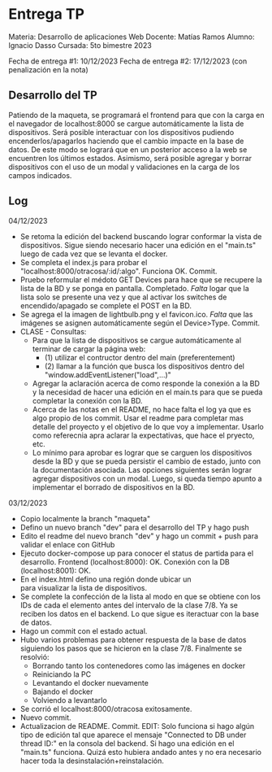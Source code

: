 # Entrega TP

Materia: Desarrollo de aplicaciones Web
Docente: Matías Ramos
Alumno: Ignacio Dasso
Cursada: 5to bimestre 2023

Fecha de entrega #1: 10/12/2023
Fecha de entrega #2: 17/12/2023 (con penalización en la nota)

## Desarrollo del TP
Patiendo de la maqueta, se programará el frontend para que con la carga en el navegador de localhost:8000 se cargue automáticamente la lista de dispositivos.
Será posible interactuar con los dispositivos pudiendo encenderlos/apagarlos haciendo que el cambio impacte en la base de datos. De este modo se logrará que en un posterior acceso a la web se encuentren los últimos estados.
Asimismo, será posible agregar y borrar dispositivos con el uso de un modal y validaciones en la carga de los campos indicados.

## Log
04/12/2023
- Se retoma la edición del backend buscando lograr conformar la vista de dispositivos. Sigue siendo necesario hacer una edición en el "main.ts" luego de cada vez que se levanta el docker.
- Se completa el index.js para probar el "localhost:8000/otracosa/:id/:algo". Funciona OK. Commit.
- Pruebo reformular el médoto GET Devices para hace que se recupere la lista de la BD y se ponga en pantalla. Completado. *Falta* logar que la lista solo se presente una vez y que al activar los switches de encendido/apagado se complete el POST en la BD.
- Se agrega el la imagen de lightbulb.png y el favicon.ico. *Falta* que las imágenes se asignen automáticamente según el Device>Type. Commit.
- CLASE - Consultas: 
    - Para que la lista de dispositivos se cargue automáticamente al terminar de cargar la página web:
        - (1) utilizar el contructor dentro del main (preferentement)
        - (2) llamar a la función que busca los dispositivos dentro del "window.addEventListener("load",...)"
    - Agregar la aclaración acerca de como responde la conexión a la BD y la necesidad de hacer una edición en el main.ts para que se pueda completar la conexión con la BD.
    - Acerca de las notas en el README, no hace falta el log ya que es algo propio de los commit. Usar el readme para completar mas detalle del proyecto y el objetivo de lo que voy a implementar. Usarlo como referecnia apra aclarar la expectativas, que hace el pryecto, etc.
    - Lo mínimo para aprobar es lograr que se carguen los dispositivos desde la BD y que se pueda persistir el cambio de estado, junto con la documentación asociada. Las opciones siguientes serán lograr agregar dispositivos con un modal. Luego, si queda tiempo apunto a implementar el borrado de dispositivos en la BD.

03/12/2023
- Copio localmente la branch "maqueta"
- Defino un nuevo branch "dev" para el desarrollo del TP y hago push
- Edito el readme del nuevo branch "dev" y hago un commit + push para validar el enlace con GitHub
- Ejecuto docker-compose up para conocer el status de partida para el desarrollo. Frontend (localhost:8000): OK. Conexión con la DB (localhost:8001): OK.
- En el index.html defino una región donde ubicar un <div> para visualizar la lista de dispositivos.
- Se complete la confección de la lista al modo en que se obtiene con los IDs de cada el elemento antes del intervalo de la clase 7/8. Ya se reciben los datos en el backend. Lo que sigue es iteractuar con la base de datos.
- Hago un commit con el estado actual.
- Hubo varios problemas para obtener respuesta de la base de datos siguiendo los pasos que se hicieron en la clase 7/8. Finalmente se resolvió:
    - Borrando tanto los contenedores como las imágenes en docker
    - Reiniciando la PC
    - Levantando el docker nuevamente
    - Bajando el docker
    - Volviendo a levantarlo
-  Se corrió el localhost:8000/otracosa exitosamente.
- Nuevo commit. 
- Actualizacion de README. Commit. EDIT: Solo funciona si hago algún tipo de edición tal que aparece el mensaje "Connected to DB under thread ID:" en la consola del backend. Si hago una edición en el "main.ts" funciona. Quizá esto hubiera andado antes y no era necesario hacer toda la desinstalación+reinstalación.